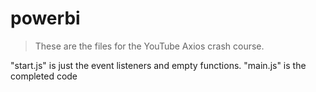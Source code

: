 # powerbi

> These are the files for the YouTube Axios crash course.

"start.js" is just the event listeners and empty functions. "main.js" is the completed code
